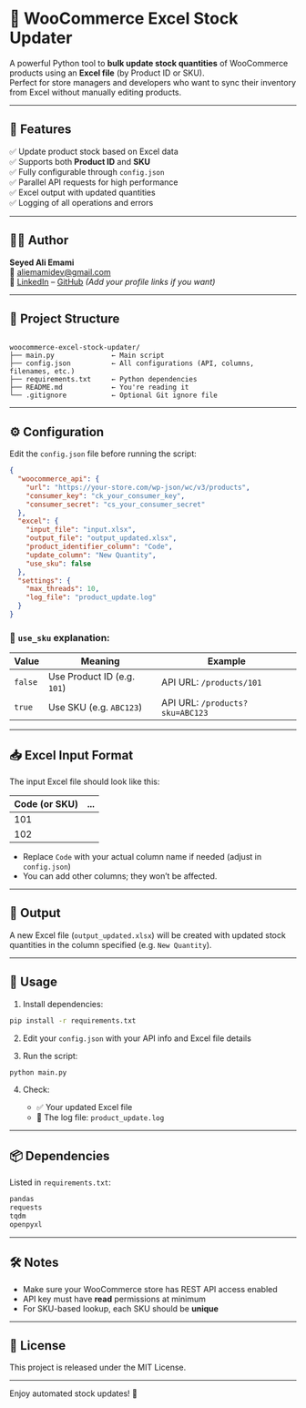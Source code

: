 # 🛒 WooCommerce Excel Stock Updater

A powerful Python tool to **bulk update stock quantities** of WooCommerce products using an **Excel file** (by Product ID or SKU).  
Perfect for store managers and developers who want to sync their inventory from Excel without manually editing products.

---

## 📌 Features

✅ Update product stock based on Excel data  
✅ Supports both **Product ID** and **SKU**  
✅ Fully configurable through `config.json`  
✅ Parallel API requests for high performance  
✅ Excel output with updated quantities  
✅ Logging of all operations and errors  

---

## 🧑‍💻 Author

**Seyed Ali Emami**  
📧 aliemamidev@gmail.com  
💼 [LinkedIn](https://linkedin.com) – [GitHub](https://github.com) *(Add your profile links if you want)*

---

## 📁 Project Structure

```

woocommerce-excel-stock-updater/
├── main.py              ← Main script
├── config.json          ← All configurations (API, columns, filenames, etc.)
├── requirements.txt     ← Python dependencies
├── README.md            ← You're reading it
└── .gitignore           ← Optional Git ignore file

````

---

## ⚙️ Configuration

Edit the `config.json` file before running the script:

```json
{
  "woocommerce_api": {
    "url": "https://your-store.com/wp-json/wc/v3/products",
    "consumer_key": "ck_your_consumer_key",
    "consumer_secret": "cs_your_consumer_secret"
  },
  "excel": {
    "input_file": "input.xlsx",
    "output_file": "output_updated.xlsx",
    "product_identifier_column": "Code",
    "update_column": "New Quantity",
    "use_sku": false
  },
  "settings": {
    "max_threads": 10,
    "log_file": "product_update.log"
  }
}
````

### 🔄 `use_sku` explanation:

| Value   | Meaning                     | Example                         |
| ------- | --------------------------- | ------------------------------- |
| `false` | Use Product ID (e.g. `101`) | API URL: `/products/101`        |
| `true`  | Use SKU (e.g. `ABC123`)     | API URL: `/products?sku=ABC123` |

---

## 📥 Excel Input Format

The input Excel file should look like this:

| Code (or SKU) | ... |
| ------------- | --- |
| 101           |     |
| 102           |     |

* Replace `Code` with your actual column name if needed (adjust in `config.json`)
* You can add other columns; they won’t be affected.

---

## 🧪 Output

A new Excel file (`output_updated.xlsx`) will be created with updated stock quantities in the column specified (e.g. `New Quantity`).

---

## 🚀 Usage

1. Install dependencies:

```bash
pip install -r requirements.txt
```

2. Edit your `config.json` with your API info and Excel file details

3. Run the script:

```bash
python main.py
```

4. Check:

   * ✅ Your updated Excel file
   * 📄 The log file: `product_update.log`

---

## 📦 Dependencies

Listed in `requirements.txt`:

```txt
pandas
requests
tqdm
openpyxl
```

---

## 🛠️ Notes

* Make sure your WooCommerce store has REST API access enabled
* API key must have **read** permissions at minimum
* For SKU-based lookup, each SKU should be **unique**

---

## 📃 License

This project is released under the MIT License.

---

Enjoy automated stock updates! 🚀

```
